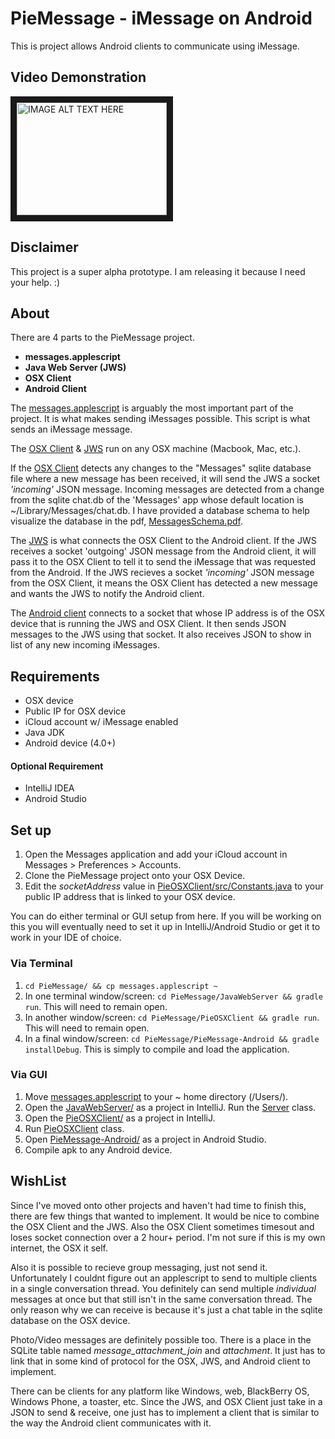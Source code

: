 # PieMessage - iMessage on Android
This is project allows Android clients to communicate using iMessage.

## Video Demonstration
<a href="http://www.youtube.com/watch?feature=player_embedded&v=rcoX-uiDNs4
" target="_blank"><img src="http://img.youtube.com/vi/rcoX-uiDNs4/0.jpg"
alt="IMAGE ALT TEXT HERE" width="240" height="180" border="10" /></a>

## Disclaimer
This project is a super alpha prototype. I am releasing it because I need your help. :)

## About

There are 4 parts to the PieMessage project.
- **messages.applescript**
- **Java Web Server (JWS)**
- **OSX Client**
- **Android Client**

The [messages.applescript](./messages.applescript) is arguably the most important part of the project. It is what makes sending iMessages possible. This script is what sends an iMessage message.

The [OSX Client](./PieOSXClient) & [JWS](./JavaWebServer) run on any OSX machine (Macbook, Mac, etc.).

If the [OSX Client](./PieOSXClient) detects any changes to the "Messages" sqlite database file where a new message has been received, it will send the JWS a socket *'incoming'* JSON message. Incoming messages are detected from a change from the sqlite chat.db of the 'Messages' app whose default location is ~/Library/Messages/chat.db. I have provided a database schema to help visualize the database in the pdf, [MessagesSchema.pdf](./MessagesSchema.pdf).

The [JWS](./JavaWebServer) is what connects the OSX Client to the Android client. If the JWS receives a socket 'outgoing' JSON message from the Android client, it will pass it to the OSX Client to tell it to send the iMessage that was requested from the Android. If the JWS recieves a socket *'incoming'* JSON message from the OSX Client, it means the OSX Client has detected a new message and wants the JWS to notify the Android client.

The [Android client](./PieMessage-Android/) connects to a socket that whose IP address is of the OSX device that is running the JWS and OSX Client. It then sends JSON messages to the JWS using that socket. It also receives JSON to show in list of any new incoming iMessages.

## Requirements
- OSX device
- Public IP for OSX device
- iCloud account w/ iMessage enabled
- Java JDK
- Android device (4.0+)

#### Optional Requirement
- IntelliJ IDEA
- Android Studio

## Set up
1. Open the Messages application and add your iCloud account in Messages > Preferences > Accounts.
2. Clone the PieMessage project onto your OSX Device.
3. Edit the *socketAddress* value in [PieOSXClient/src/Constants.java](./PieOSXClient/src/Constants.java) to your public IP address that is linked to your OSX device.

You can do either terminal or GUI setup from here. If you will be working on this you will eventually need to set it up in IntelliJ/Android Studio or get it to work in your IDE of choice.

### Via Terminal
1. `cd PieMessage/ && cp messages.applescript ~`
2. In one terminal window/screen: `cd PieMessage/JavaWebServer && gradle run`. This will need to remain open.
3. In another window/screen: `cd PieMessage/PieOSXClient && gradle run`. This will need to remain open.
4. In a final window/screen: `cd PieMessage/PieMessage-Android && gradle installDebug`. This is simply to compile and load the application.

### Via GUI
1. Move [messages.applescript](./messages.applescript) to your ~ home directory (/Users/<username>).
2. Open the [JavaWebServer/](./JavaWebServer) as a project in IntelliJ. Run the [Server](./JavaWebServer/src/Server.java) class.
3. Open the [PieOSXClient/](./PieOSXClient) as a project in IntelliJ.
4. Run [PieOSXClient](PieOSXClient/src/PieOSXClient.java) class.
5. Open [PieMessage-Android/](./PieMessage-Android/) as a project in Android Studio.
6. Compile apk to any Android device.

## WishList
Since I've moved onto other projects and haven't had time to finish this, there are few things that wanted to implement. It would be nice to combine the OSX Client and the JWS. Also the OSX Client sometimes timesout and loses socket connection over a 2 hour+ period. I'm not sure if this is my own internet, the OSX it self.

Also it is possible to recieve group messaging, just not send it. Unfortunately I couldnt figure out an applescript to send to multiple clients in a single conversation thread. You definitely can send multiple *individual* messages at once but that still isn't in the same conversation thread. The only reason why we can receive is because it's just a chat table in the sqlite database on the OSX device.

Photo/Video messages are definitely possible too. There is a place in the SQLite table named *message_attachment_join* and *attachment*. It just has to link that in some kind of protocol for the OSX, JWS, and Android client to implement.

There can be clients for any platform like Windows, web, BlackBerry OS, Windows Phone, a toaster, etc. Since the JWS, and OSX Client just take in a JSON to send & receive, one just has to implement a client that is similar to the way the Android client communicates with it.
